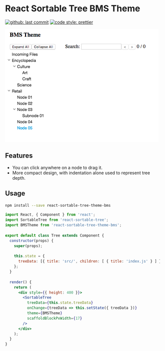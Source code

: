 # React Sortable Tree BMS Theme

[![github: last commit](https://img.shields.io/github/last-commit/google/skia.svg?style=flat-square)](https://github.com/Billes/react-sortable-tree-theme-bms) [![code style: prettier](https://img.shields.io/badge/code_style-prettier-ff69b4.svg?style=flat-square)](https://github.com/prettier/prettier) 


![Preview of theme](demo/screenshot.png)

## Features
* You can click anywhere on a node to drag it.
* More compact design, with indentation alone used to represent tree depth.

## Usage

```sh
npm install --save react-sortable-tree-theme-bms
```

```jsx
import React, { Component } from 'react';
import SortableTree from 'react-sortable-tree';
import BMSTheme from 'react-sortable-tree-theme-bms';

export default class Tree extends Component {
  constructor(props) {
    super(props);

    this.state = {
      treeData: [{ title: 'src/', children: [ { title: 'index.js' } ] }],
    };
  }

  render() {
    return (
      <div style={{ height: 400 }}>
        <SortableTree
          treeData={this.state.treeData}
          onChange={treeData => this.setState({ treeData })}
          theme={BMSTheme}
          scaffoldBlockPxWidth={17}
        />
      </div>
    );
  }
}
```
